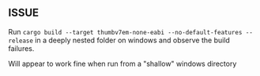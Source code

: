 ## ISSUE ##

Run ``cargo build --target thumbv7em-none-eabi --no-default-features --release`` 
in a deeply nested folder on windows and observe the build failures.

Will appear to work fine when run from a "shallow" windows directory
